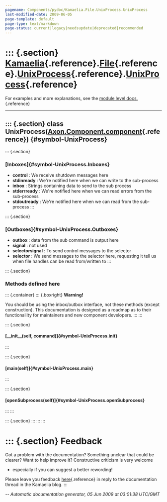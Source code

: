 ```yaml
---
pagename: Components/pydoc/Kamaelia.File.UnixProcess.UnixProcess
last-modified-date: 2009-06-05
page-template: default
page-type: text/markdown
page-status: current|legacy|needsupdate|deprecated|recommended
---
```

::: {.section}
[Kamaelia](/Components/pydoc/Kamaelia.html){.reference}.[File](/Components/pydoc/Kamaelia.File.html){.reference}.[UnixProcess](/Components/pydoc/Kamaelia.File.UnixProcess.html){.reference}.[UnixProcess](/Components/pydoc/Kamaelia.File.UnixProcess.UnixProcess.html){.reference}
====================================================================================================================================================================================================================================================================================

For examples and more explanations, see the [module level
docs.](/Components/pydoc/Kamaelia.File.UnixProcess.html){.reference}

------------------------------------------------------------------------

::: {.section}
class UnixProcess([Axon.Component.component](/Docs/Axon/Axon.Component.component.html){.reference}) {#symbol-UnixProcess}
---------------------------------------------------------------------------------------------------

::: {.section}
### [Inboxes]{#symbol-UnixProcess.Inboxes}

-   **control** : We receive shutdown messages here
-   **stdinready** : We\'re notified here when we can write to the
    sub-process
-   **inbox** : Strings containing data to send to the sub process
-   **stderrready** : We\'re notified here when we can read errors from
    the sub-process
-   **stdoutready** : We\'re notified here when we can read from the
    sub-process
:::

::: {.section}
### [Outboxes]{#symbol-UnixProcess.Outboxes}

-   **outbox** : data from the sub command is output here
-   **signal** : not used
-   **selectorsignal** : To send control messages to the selector
-   **selector** : We send messages to the selector here, requesting it
    tell us when file handles can be read from/written to
:::

::: {.section}
### Methods defined here

::: {.container}
::: {.boxright}
**Warning!**

You should be using the inbox/outbox interface, not these methods
(except construction). This documentation is designed as a roadmap as to
their functionalilty for maintainers and new component developers.
:::
:::

::: {.section}
#### [\_\_init\_\_(self, command)]{#symbol-UnixProcess.__init__}
:::

::: {.section}
#### [main(self)]{#symbol-UnixProcess.main}
:::

::: {.section}
#### [openSubprocess(self)]{#symbol-UnixProcess.openSubprocess}
:::
:::

::: {.section}
:::
:::
:::

::: {.section}
Feedback
========

Got a problem with the documentation? Something unclear that could be
clearer? Want to help improve it? Constructive criticism is very welcome
- especially if you can suggest a better rewording!

Please leave you feedback
[here](../../../cgi-bin/blog/blog.cgi?rm=viewpost&nodeid=1142023701){.reference}
in reply to the documentation thread in the Kamaelia blog.
:::

*\-- Automatic documentation generator, 05 Jun 2009 at 03:01:38 UTC/GMT*
